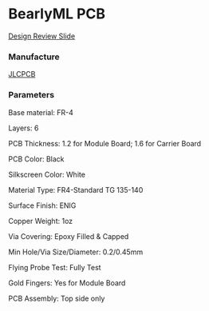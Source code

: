 # BearlyML PCB

[Design Review Slide](https://docs.google.com/presentation/d/1bnDwFzTTJ-bXILV92_7TXTGvEWACcQbSM0IduBUi0zo/edit?usp=sharing)


### Manufacture

[JLCPCB](https://jlcpcb.com/capabilities/Capabilities)

### Parameters

Base material: FR-4

Layers: 6

PCB Thickness: 1.2 for Module Board; 1.6 for Carrier Board

PCB Color: Black

Silkscreen Color: White

Material Type: FR4-Standard TG 135-140

Surface Finish: ENIG

Copper Weight: 1oz

Via Covering: Epoxy Filled & Capped

Min Hole/Via Size/Diameter: 0.2/0.45mm

Flying Probe Test: Fully Test

Gold Fingers: Yes for Module Board

PCB Assembly: Top side only

